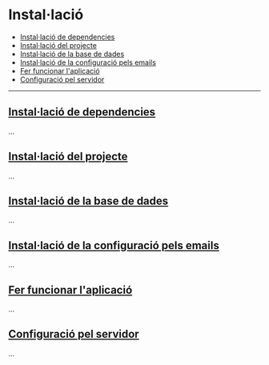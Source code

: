 # Instal·lació

- [Instal·lació de dependencies](/{{route}}/{{version}}/installation#install)
- [Instal·lació del projecte](/{{route}}/{{version}}/installation#setup-project)
- [Instal·lació de la base de dades](/{{route}}/{{version}}/installation#setup-database)
- [Instal·lació de la configuració pels emails](/{{route}}/{{version}}/installation#setup-email)
- [Fer funcionar l'aplicació](/{{route}}/{{version}}/installation#run-app)
- [Configuració pel servidor](/{{route}}/{{version}}/installation#conf-server)

---


<a name="install"></a>
## [Instal·lació de dependencies](/{{route}}/{{version}}/installation#install)
...

<a name="setup-project"></a>
## [Instal·lació del projecte](/{{route}}/{{version}}/installation#setup-project)
...


<a name="setup-database"></a>
## [Instal·lació de la base de dades](/{{route}}/{{version}}/installation#setup-database)
...


<a name="setup-email"></a>
## [Instal·lació de la configuració pels emails](/{{route}}/{{version}}/installation#setup-email)
...


<a name="run-app"></a>
## [Fer funcionar l'aplicació](/{{route}}/{{version}}/installation#run-app)
...


<a name="conf-server"></a>
## [Configuració pel servidor](/{{route}}/{{version}}/installation#conf-server)
...
